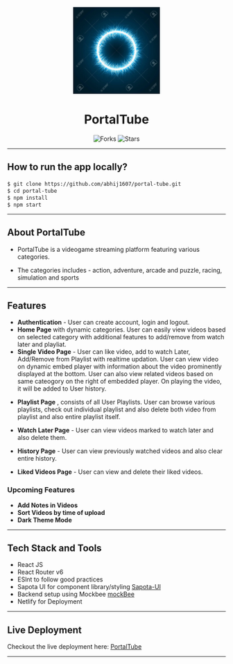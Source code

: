 <div align="center">
  <img src="/public/logo192.png" height="200" width="200" alt="logo"/>

# PortalTube

![Forks](https://img.shields.io/github/forks/abhij1607/portal-tube)
![Stars](https://img.shields.io/github/stars/abhij1607/portal-tube)

 </div>

---

## How to run the app locally?

```
$ git clone https://github.com/abhij1607/portal-tube.git
$ cd portal-tube
$ npm install
$ npm start
```

---

## About PortalTube

* PortalTube is a videogame streaming platform featuring various categories.
- The categories includes - action, adventure, arcade and puzzle, racing, simulation and sports

---

## Features
- <strong>Authentication</strong> - User can create account, login and logout.
- <strong>Home Page</strong>  with dynamic categories. User can easily view videos based on selected category with additional features to add/remove from watch later and playliat.
- <strong>Single Video Page</strong>  - User can like video, add to watch Later, Add/Remove from Playlist with realtime updation. User can view video on dynamic embed player with information about the video prominently displayed at the bottom. User can also view related videos based on same cateogory on the right of embedded player. On playing the video, it will be added to User history.
* <strong>Playlist Page</strong> , consists of all User Playlists. User can browse various playlists, check out individual playlist and also delete both video from playlist and also entire playlist itself.
- <strong>Watch Later Page</strong>  - User can view videos marked to watch later and also delete them.
* <strong>History Page</strong>  - User can view previously watched videos and also clear entire history.
- <strong>Liked Videos Page</strong>  - User can view and delete their liked videos.
### Upcoming Features
- <strong> Add Notes in Videos </strong>
- <strong> Sort Videos by time of upload </strong>
- <strong> Dark Theme Mode </strong>
---

## Tech Stack and Tools

- React JS
- React Router v6
- ESlnt to follow good practices
- Sapota UI for  component library/styling [Sapota-UI](https://github.com/abhij1607)
- Backend setup using Mockbee [mockBee](https://github.com/neogcamp/mockBee)
- Netlify for Deployment

---

## Live Deployment

Checkout the live deployment here: [PortalTube](https://portaltube.netlify.app/)

---
